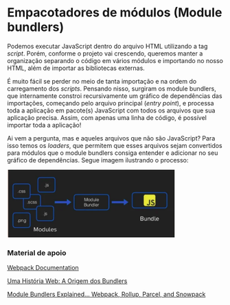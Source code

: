 # Empacotadores de módulos (Module bundlers)

Podemos executar JavaScript dentro do arquivo HTML utilizando a tag <i>script</i>. Porém, conforme o projeto vai crescendo, queremos manter a organização separando o código em vários módulos e importando no nosso HTML, além de importar as bibliotecas externas.

É muito fácil se perder no meio de tanta importação e na ordem do carregamento dos <i>scripts</i>. Pensando nisso, surgiram os module bundlers, que internamente constroi recursivamente um gráfico de dependências das importações, começando pelo arquivo principal (<i>entry point</i>), e processa toda a aplicação em pacote(s) JavaScript com todos os arquivos que sua aplicação precisa. Assim, com apenas uma linha de código, é possível importar toda a aplicação!

Ai vem a pergunta, mas e aqueles arquivos que não são JavaScript? Para isso temos os <i>loaders</i>, que permitem que esses arquivos sejam convertidos para módulos que o module bundlers consiga entender e adicionar no seu gráfico de dependências. Segue imagem ilustrando o processo:

![Module Bundler](/images/module-bundler.png)


### Material de apoio

[Webpack Documentation](https://webpack.js.org/concepts/)

[Uma História Web: A Origem dos Bundlers](https://medium.com/tableless/uma-hist%C3%B3ria-web-a-origem-dos-bundlers-40758347f1ef)

[Module Bundlers Explained... Webpack, Rollup, Parcel, and Snowpack](https://www.youtube.com/watch?v=5IG4UmULyoA)